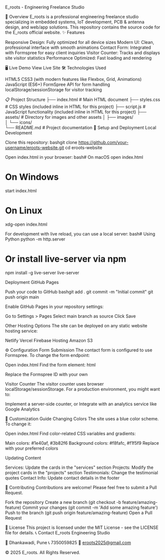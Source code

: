E_roots - Engineering Freelance Studio

📌 Overview
E_roots is a professional engineering freelance studio specializing in embedded systems, IoT development, PCB & antenna design, and web/app solutions. This repository contains the source code for the E_roots official website.
✨ Features

Responsive Design: Fully optimized for all device sizes
Modern UI: Clean, professional interface with smooth animations
Contact Form: Integrated with Formspree for easy client inquiries
Visitor Counter: Tracks and displays site visitor statistics
Performance Optimized: Fast loading and rendering

🖥️ Live Demo
View Live Site
🛠️ Technologies Used

HTML5
CSS3 (with modern features like Flexbox, Grid, Animations)
JavaScript (ES6+)
FormSpree API for form handling
localStorage/sessionStorage for visitor tracking

📋 Project Structure
├── index.html          # Main HTML document
├── styles.css          # CSS styles (included inline in HTML for this project)
├── script.js           # JavaScript functionality (included inline in HTML for this project)
├── assets/             # Directory for images and other assets
│   ├── images/         
│   └── icons/          
└── README.md           # Project documentation
🚀 Setup and Deployment
Local Development

Clone this repository:
bashgit clone https://github.com/your-username/eroots-website.git
cd eroots-website

Open index.html in your browser:
bash# On macOS
open index.html

# On Windows
start index.html

# On Linux
xdg-open index.html

For development with live reload, you can use a local server:
bash# Using Python
python -m http.server

# Or install live-server via npm
npm install -g live-server
live-server


Deployment
GitHub Pages

Push your code to GitHub
bashgit add .
git commit -m "Initial commit"
git push origin main

Enable GitHub Pages in your repository settings:

Go to Settings > Pages
Select main branch as source
Click Save



Other Hosting Options
The site can be deployed on any static website hosting service:

Netlify
Vercel
Firebase Hosting
Amazon S3

⚙️ Configuration
Form Submission
The contact form is configured to use Formspree. To change the form endpoint:

Open index.html
Find the form element:
html<form action="https://formspree.io/f/mldbagao" method="POST">

Replace the Formspree ID with your own

Visitor Counter
The visitor counter uses browser localStorage/sessionStorage. For a production environment, you might want to:

Implement a server-side counter, or
Integrate with an analytics service like Google Analytics

📝 Customization Guide
Changing Colors
The site uses a blue color scheme. To change it:

Open index.html
Find color-related CSS variables and gradients:

Main colors: #1e40af, #3b82f6
Background colors: #f8fafc, #f1f5f9
Replace with your preferred colors



Updating Content

Services: Update the cards in the "services" section
Projects: Modify the project cards in the "projects" section
Testimonials: Change the testimonial quotes
Contact Info: Update contact details in the footer

🤝 Contributing
Contributions are welcome! Please feel free to submit a Pull Request.

Fork the repository
Create a new branch (git checkout -b feature/amazing-feature)
Commit your changes (git commit -m 'Add some amazing feature')
Push to the branch (git push origin feature/amazing-feature)
Open a Pull Request

📄 License
This project is licensed under the MIT License - see the LICENSE file for details.
📞 Contact
E_roots Engineering Studio

📍 Dhankawadi, Pune
📞 7350059825
📧 eroots2025@gmail.com


© 2025 E_roots. All Rights Reserved.
